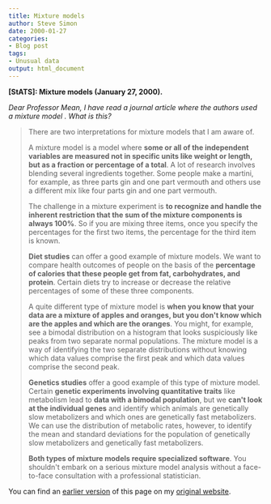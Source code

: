 ```yaml
---
title: Mixture models
author: Steve Simon
date: 2000-01-27
categories:
- Blog post
tags:
- Unusual data
output: html_document
---
```

****[StATS]:** Mixture models (January 27, 2000).**

*Dear Professor Mean, I have read a journal article where the authors
used a mixture model . What is this?*

> There are two interpretations for mixture models that I am aware of.
>
> A mixture model is a model where **some or all of the independent
> variables are measured not in specific units like weight or length,
> but as a fraction or percentage of a total**. A lot of research
> involves blending several ingredients together. Some people make a
> martini, for example, as three parts gin and one part vermouth and
> others use a different mix like four parts gin and one part vermouth.
>
> The challenge in a mixture experiment is **to recognize and handle the
> inherent restriction that the sum of the mixture components is always
> 100%**. So if you are mixing three items, once you specify the
> percentages for the first two items, the percentage for the third item
> is known.
>
> **Diet studies** can offer a good example of mixture models. We want
> to compare health outcomes of people on the basis of the **percentage
> of calories that these people get from fat, carbohydrates, and
> protein**. Certain diets try to increase or decrease the relative
> percentages of some of these three components.
>
> A quite different type of mixture model is **when you know that your
> data are a mixture of apples and oranges, but you don't know which
> are the apples and which are the oranges**. You might, for example,
> see a bimodal distribution on a histogram that looks suspiciously like
> peaks from two separate normal populations. The mixture model is a way
> of identifying the two separate distributions without knowing which
> data values comprise the first peak and which data values comprise the
> second peak.
>
> **Genetics studies** offer a good example of this type of mixture
> model. Certain **genetic experiments involving quantitative traits**
> like metabolism lead to **data with a bimodal population**, but we
> **can't look at the individual genes** and identify which animals are
> genetically slow metabolizers and which ones are genetically fast
> metabolizers. We can use the distribution of metabolic rates, however,
> to identify the mean and standard deviations for the population of
> genetically slow metabolizers and genetically fast metabolizers.
>
> **Both types of mixture models require specialized software**. You
> shouldn't embark on a serious mixture model analysis without a
> face-to-face consultation with a professional statistician.

You can find an [earlier version](http://www.pmean.com/00/mixture.html) of this page on my [original website](http://www.pmean.com/original_site.html).
